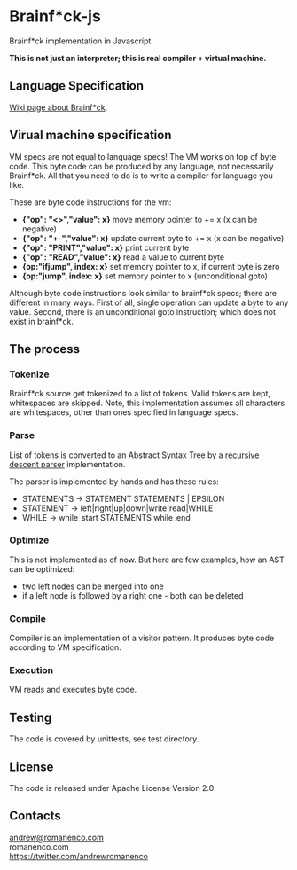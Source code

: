 # Brainf\*ck-js
Brainf*ck implementation in Javascript.

**This is not just an interpreter; this is real compiler + virtual machine.**

## Language Specification

[Wiki page about Brainf*ck](https://en.wikipedia.org/wiki/Brainfuck).

## Virual machine specification
VM specs are not equal to language specs! The VM works on top of byte code. This byte code can be produced by any language, not necessarily Brainf\*ck. All that you need to do is to write a compiler for language you like.

These are byte code instructions for the vm:

- **{"op": "<>","value": x}** move memory pointer to += x (x can be negative)
- **{"op": "+-","value": x}** update current byte to += x (x can be negative)
- **{"op": "PRINT","value": x}** print current byte
- **{"op": "READ","value": x}** read a value to current byte
- **{op:"ifjump", index: x}** set memory pointer to x, if current byte is zero
- **{op:"jump", index: x}** set memory pointer to x (unconditional goto)

Although  byte code instructions look similar to brainf\*ck specs; there are different in many ways. First of all, single operation can update a byte to any value. Second, there is an unconditional goto instruction; which does not exist in brainf\*ck.

## The process
### Tokenize
Brainf\*ck source get tokenized to a list of tokens. Valid tokens are kept, whitespaces are skipped. Note, this implementation assumes all characters are whitespaces, other than ones specified in language specs.

### Parse
List of tokens is converted to an Abstract Syntax Tree by a [recursive descent parser](https://en.wikipedia.org/wiki/Recursive_descent_parser) implementation.

The parser is implemented by hands and has these rules:

- STATEMENTS -> STATEMENT STATEMENTS | EPSILON
- STATEMENT -> left|right|up|down|write|read|WHILE
- WHILE -> while_start STATEMENTS while_end

### Optimize
This is not implemented as of now. But here are few examples, how an AST can be optimized:

- two left nodes can be merged into one
- if a left node is followed by a right one - both can be deleted

### Compile
Compiler is an implementation of a visitor pattern. It produces byte code according to VM specification.

### Execution
VM reads and executes byte code.

## Testing
The code is covered by unittests, see test directory.

## License
The code is released under Apache License Version 2.0

## Contacts
andrew@romanenco.com<br/>
romanenco.com<br/>
https://twitter.com/andrewromanenco
